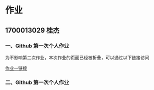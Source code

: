 # 作业

## 1700013029 桂杰

### 一、Github 第一次个人作业

为不影响第二次作业，本次作业的页面已经被折叠，可以通过以下链接访问

[作业一链接](https://Kiddogsj.github.io/HW1/README.md)

### 二、Github 第一次个人作业


